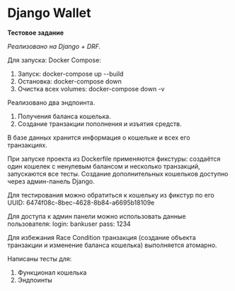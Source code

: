 # Django Wallet

**Тестовое задание** 

*Реализовано на Django + DRF.*

Для запуска: 
  Docker Compose:
  1. Запуск: docker-compose up --build
  2. Остановка: docker-compose down
  3. Очистка всех volumes: docker-compose down -v

Реализовано два эндпоинта.
  1. Получения баланса кошелька.
  2. Создание транзакции пополнения и изъятия средств.

В базе данных хранится информация о кошельке и всех его транзакциях.

При запуске проекта из Dockerfile применяются фикстуры: создаётся один кошелек с ненулевым балансом и несколько транзакций, запускаются все тесты.
Создание дополнительных кошельков доступно через админ-панель Django.

Для тестирования можно обратиться к кошельку из фикстур по его UUID:
6474f08c-8bec-4628-8b84-a6695b18109e

Для доступа к админ панели можно использовать данные пользователя:
  login: bankuser
  pass: 1234

Для избежания Race Condition транзакция (создание объекта транзакции и изменение баланса кошелька) выполняется атомарно.

Написаны тесты для:
  1. Функционал кошелька
  2. Эндпоинты
